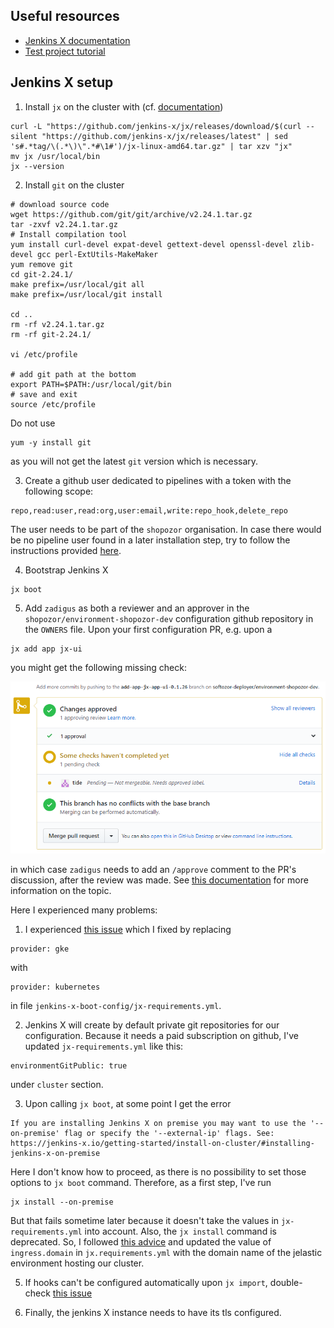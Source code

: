 ## Useful resources

* [Jenkins X documentation](jenkins-x.io)
* [Test project tutorial](https://blog.testproject.io/2019/10/29/continuous-deployment-with-kubernetes-and-jenkins-x/)

## Jenkins X setup

1. Install `jx` on the cluster with (cf. [documentation](https://jenkins-x.io/docs/getting-started/setup/install/#linux))
```
curl -L "https://github.com/jenkins-x/jx/releases/download/$(curl --silent "https://github.com/jenkins-x/jx/releases/latest" | sed 's#.*tag/\(.*\)\".*#\1#')/jx-linux-amd64.tar.gz" | tar xzv "jx"
mv jx /usr/local/bin
jx --version
```

2. Install `git` on the cluster
```
# download source code
wget https://github.com/git/git/archive/v2.24.1.tar.gz
tar -zxvf v2.24.1.tar.gz
# Install compilation tool
yum install curl-devel expat-devel gettext-devel openssl-devel zlib-devel gcc perl-ExtUtils-MakeMaker
yum remove git
cd git-2.24.1/
make prefix=/usr/local/git all
make prefix=/usr/local/git install

cd ..
rm -rf v2.24.1.tar.gz
rm -rf git-2.24.1/

vi /etc/profile

# add git path at the bottom
export PATH=$PATH:/usr/local/git/bin
# save and exit
source /etc/profile
```
Do not use
```
yum -y install git
```
as you will not get the latest `git` version which is necessary. 

3. Create a github user dedicated to pipelines with a token with the following scope: 
```
repo,read:user,read:org,user:email,write:repo_hook,delete_repo
```
The user needs to be part of the `shopozor` organisation. In case there would be no pipeline user found in a later installation step, try to follow the instructions provided [here](https://github.com/jenkins-x/jx/issues/1679).

4. Bootstrap Jenkins X
```
jx boot
```

5. Add `zadigus` as both a reviewer and an approver in the `shopozor/environment-shopozor-dev` configuration github repository in the `OWNERS` file. Upon your first configuration PR, e.g. upon a
```
jx add app jx-ui
```
you might get the following missing check:

![Not mergeable](tide-not-mergeable.png)

in which case `zadigus` needs to add an `/approve` comment to the PR's discussion, after the review was made. See [this documentation](https://github.com/kubernetes/test-infra/blob/master/prow/plugins/approve/approvers/README.md#lgtm-label) for more information on the topic.

Here I experienced many problems:

1. I experienced [this issue](https://github.com/jenkins-x/jx/issues/5418) which I fixed by replacing
```
provider: gke
```
with 
```
provider: kubernetes
```
in file `jenkins-x-boot-config/jx-requirements.yml`.

2. Jenkins X will create by default private git repositories for our configuration. Because it needs a paid subscription on github, I've updated `jx-requirements.yml` like this:
```
environmentGitPublic: true
```
under `cluster` section.

3. Upon calling `jx boot`, at some point I get the error
```
If you are installing Jenkins X on premise you may want to use the '--on-premise' flag or specify the '--external-ip' flags. See: https://jenkins-x.io/getting-started/install-on-cluster/#installing-jenkins-x-on-premise
```
Here I don't know how to proceed, as there is no possibility to set those options to `jx boot` command. Therefore, as a first step, I've run
```
jx install --on-premise
```
But that fails sometime later because it doesn't take the values in `jx-requirements.yml` into account. Also, the `jx install` command is deprecated. So, I followed [this advice](https://github.com/jenkins-x/jx/issues/5496) and updated the value of `ingress.domain` in `jx.requirements.yml` with the domain name of the jelastic environment hosting our cluster.

5. If hooks can't be configured automatically upon `jx import`, double-check [this issue](https://github.com/jenkins-x/jx/issues/370)

6. Finally, the jenkins X instance needs to have its tls configured.